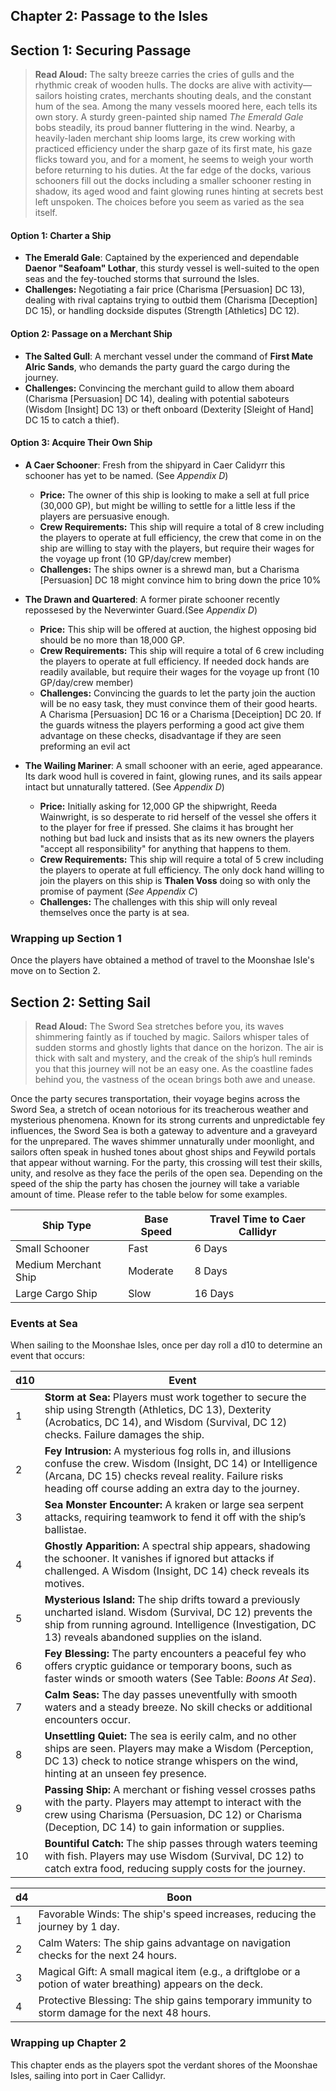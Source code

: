 ## Chapter 2: Passage to the Isles

## Section 1: Securing Passage

> **Read Aloud:**
> The salty breeze carries the cries of gulls and the rhythmic creak of wooden hulls. The docks are alive with activity—sailors hoisting crates, merchants shouting deals, and the constant hum of the sea. Among the many vessels moored here, each tells its own story. A sturdy green-painted ship named *The Emerald Gale* bobs steadily, its proud banner fluttering in the wind. Nearby, a heavily-laden merchant ship looms large, its crew working with practiced efficiency under the sharp gaze of its first mate, his gaze flicks toward you, and for a moment, he seems to weigh your worth before returning to his duties. At the far edge of the docks, various schooners fill out the docks including a smaller schooner resting in shadow, its aged wood and faint glowing runes hinting at secrets best left unspoken. The choices before you seem as varied as the sea itself.

#### Option 1: Charter a Ship

- **The Emerald Gale**: Captained by the experienced and dependable **Daenor "Seafoam" Lothar**, this sturdy vessel is well-suited to the open seas and the fey-touched storms that surround the Isles.
- **Challenges:** Negotiating a fair price (Charisma [Persuasion] DC 13), dealing with rival captains trying to outbid them (Charisma [Deception] DC 15), or handling dockside disputes (Strength [Athletics] DC 12).

#### Option 2: Passage on a Merchant Ship

- **The Salted Gull**: A merchant vessel under the command of **First Mate Alric Sands**, who demands the party guard the cargo during the journey.
- **Challenges:** Convincing the merchant guild to allow them aboard (Charisma [Persuasion] DC 14), dealing with potential saboteurs (Wisdom [Insight] DC 13) or theft onboard (Dexterity [Sleight of Hand] DC 15 to catch a thief).

#### Option 3: Acquire Their Own Ship

- **A Caer Schooner**: Fresh from the shipyard in Caer Calidyrr this schooner has yet to be named. (See *Appendix D*)
  - **Price:** The owner of this ship is looking to make a sell at full price (30,000 GP), but might be willing to settle for a little less if the players are persuasive enough. 
  - **Crew Requirements:** This ship will require a total of 8 crew including the players to operate at full efficiency, the crew that come in on the ship are willing to stay with the players, but require their wages for the voyage up front (10 GP/day/crew member)
  - **Challenges:** The ships owner is a shrewd man, but a Charisma [Persuasion] DC 18 might convince him to bring down the price 10%

- **The Drawn and Quartered**: A former pirate schooner recently repossesed by the Neverwinter Guard.(See *Appendix D*)
  - **Price:** This ship will be offered at auction, the highest opposing bid should be no more than 18,000 GP.
  - **Crew Requirements:** This ship will require a total of 6 crew including the players to operate at full efficiency. If needed dock hands are readily available, but require their wages for the voyage up front (10 GP/day/crew member)
  - **Challenges:** Convincing the guards to let the party join the auction will be no easy task, they must convince them of their good hearts. A Charisma [Persuasion] DC 16 or a Charisma [Deceiption] DC 20. If the guards witness the players performing a good act give them advantage on these checks, disadvantage if they are seen preforming an evil act

- **The Wailing Mariner**: A small schooner with an eerie, aged appearance. Its dark wood hull is covered in faint, glowing runes, and its sails appear intact but unnaturally tattered. (See *Appendix D*)
  - **Price:** Initially asking for 12,000 GP the shipwright, Reeda Wainwright, is so desperate to rid herself of the vessel she offers it to the player for free if pressed. She claims it has brought her nothing but bad luck and insists that as its new owners the players "accept all responsibility" for anything that happens to them.
  - **Crew Requirements:** This ship will require a total of 5 crew including the players to operate at full efficiency. The only dock hand willing to join the players on this ship is **Thalen Voss** doing so with only the promise of payment (*See Appendix C*)
  - **Challenges:** The challenges with this ship will only reveal themselves once the party is at sea.

### Wrapping up Section 1
Once the players have obtained a method of travel to the Moonshae Isle's move on to Section 2.

## Section 2: Setting Sail

> **Read Aloud:**
> The Sword Sea stretches before you, its waves shimmering faintly as if touched by magic. Sailors whisper tales of sudden storms and ghostly lights that dance on the horizon. The air is thick with salt and mystery, and the creak of the ship’s hull reminds you that this journey will not be an easy one. As the coastline fades behind you, the vastness of the ocean brings both awe and unease.

Once the party secures transportation, their voyage begins across the Sword Sea, a stretch of ocean notorious for its treacherous weather and mysterious phenomena. Known for its strong currents and unpredictable fey influences, the Sword Sea is both a gateway to adventure and a graveyard for the unprepared. The waves shimmer unnaturally under moonlight, and sailors often speak in hushed tones about ghost ships and Feywild portals that appear without warning. For the party, this crossing will test their skills, unity, and resolve as they face the perils of the open sea. Depending on the speed of the ship the party has chosen the journey will take a variable amount of time. Please refer to the table below for some examples.

| **Ship Type**        | **Base Speed** | **Travel Time to Caer Callidyr** |
| -------------------- | -------------- | -------------------------------- |
| Small Schooner       | Fast           | 6 Days                           |
| Medium Merchant Ship | Moderate       | 8 Days                           |
| Large Cargo Ship     | Slow           | 16 Days                          |

### Events at Sea

When sailing to the Moonshae Isles, once per day roll a d10 to determine an event that occurs:

| d10 | Event |
| --- | ----- |
| 1   | **Storm at Sea:** Players must work together to secure the ship using Strength (Athletics, DC 13), Dexterity (Acrobatics, DC 14), and Wisdom (Survival, DC 12) checks. Failure damages the ship. |
| 2   | **Fey Intrusion:** A mysterious fog rolls in, and illusions confuse the crew. Wisdom (Insight, DC 14) or Intelligence (Arcana, DC 15) checks reveal reality. Failure risks heading off course adding an extra day to the journey. |
| 3   | **Sea Monster Encounter:** A kraken or large sea serpent attacks, requiring teamwork to fend it off with the ship’s ballistae. |
| 4   | **Ghostly Apparition:** A spectral ship appears, shadowing the schooner. It vanishes if ignored but attacks if challenged. A Wisdom (Insight, DC 14) check reveals its motives. |
| 5   | **Mysterious Island:** The ship drifts toward a previously uncharted island. Wisdom (Survival, DC 12) prevents the ship from running aground. Intelligence (Investigation, DC 13) reveals abandoned supplies on the island. |
| 6   | **Fey Blessing:** The party encounters a peaceful fey who offers cryptic guidance or temporary boons, such as faster winds or smooth waters (See Table: *Boons At Sea*). |
| 7   | **Calm Seas:** The day passes uneventfully with smooth waters and a steady breeze. No skill checks or additional encounters occur. |
| 8   | **Unsettling Quiet:** The sea is eerily calm, and no other ships are seen. Players may make a Wisdom (Perception, DC 13) check to notice strange whispers on the wind, hinting at an unseen fey presence. |
| 9   | **Passing Ship:** A merchant or fishing vessel crosses paths with the party. Players may attempt to interact with the crew using Charisma (Persuasion, DC 12) or Charisma (Deception, DC 14) to gain information or supplies. |
| 10  | **Bountiful Catch:** The ship passes through waters teeming with fish. Players may use Wisdom (Survival, DC 12) to catch extra food, reducing supply costs for the journey. |

| d4 | Boon |
| -- | ---- |
| 1  | Favorable Winds: The ship's speed increases, reducing the journey by 1 day. |
| 2  | Calm Waters: The ship gains advantage on navigation checks for the next 24 hours. |
| 3  | Magical Gift: A small magical item (e.g., a driftglobe or a potion of water breathing) appears on the deck. |
| 4  | Protective Blessing: The ship gains temporary immunity to storm damage for the next 48 hours. |

### Wrapping up Chapter 2
This chapter ends as the players spot the verdant shores of the Moonshae Isles, sailing into port in Caer Callidyr.
